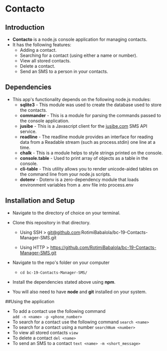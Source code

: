 # Contacto

## Introduction

- **Contacto** is a node.js console application for managing contacts. 
- It has the following features:
  - Adding a contact.
  - Searching for a contact (using either a name or number).
  - View all stored contacts.
  - Delete a contact.
  - Send an SMS to a person in your contacts.


## Dependencies

- This app's functionality depends on the following node.js modules:
  - **sqlite3** - This module was used to create the database used to store the contacts.
  - **commander** - This is a module for parsing the commands passed to the console application.
  - **jusibe** - This is a Javascript client for the [jusibe.com](http://jusibe.com) SMS API service.
  - **readline** -  The readline module provides an interface for reading data from a Readable stream (such as process.stdin) one line at a time.
  - **chalk** - This is a module helps to style strings printed on the console.
  - **console.table** - Used to print array of objects as a table in the console.
  - **cli-table** - This utility allows you to render unicode-aided tables on the command line from your node.js scripts.
  - **dotenv** - Dotenv is a zero-dependency module that loads environment variables from a .env file into process.env

## Installation and Setup

- Navigate to the directory of choice on your terminal.
- Clone this repository in that directory.
  - Using SSH 
        > git@github.com:RotimiBabalola/bc-19-Contacts-Manager-SMS.git
      
  - Using HTTP
        > https://github.com/RotimiBabalola/bc-19-Contacts-Manager-SMS.git

- Navigate to the repo's folder on your computer
  - `cd bc-19-Contacts-Manager-SMS/`

- Install the dependencies stated above using **npm**. 
- You will also need to have **node** and **git** installed on your system.

##Using the application

- To add a contact use the following command        
       `add -n <name> -p <phone_number>`
- To search for a contact use the following command
       `search <name>`
- To search for a contact using a number 
       `searchNum <number>`
- To view all stored contacts
       `view`
- To delete a contact
       `del <name>` 
- To send an SMS to a contact
       `text <name> -m <short_message>` 

